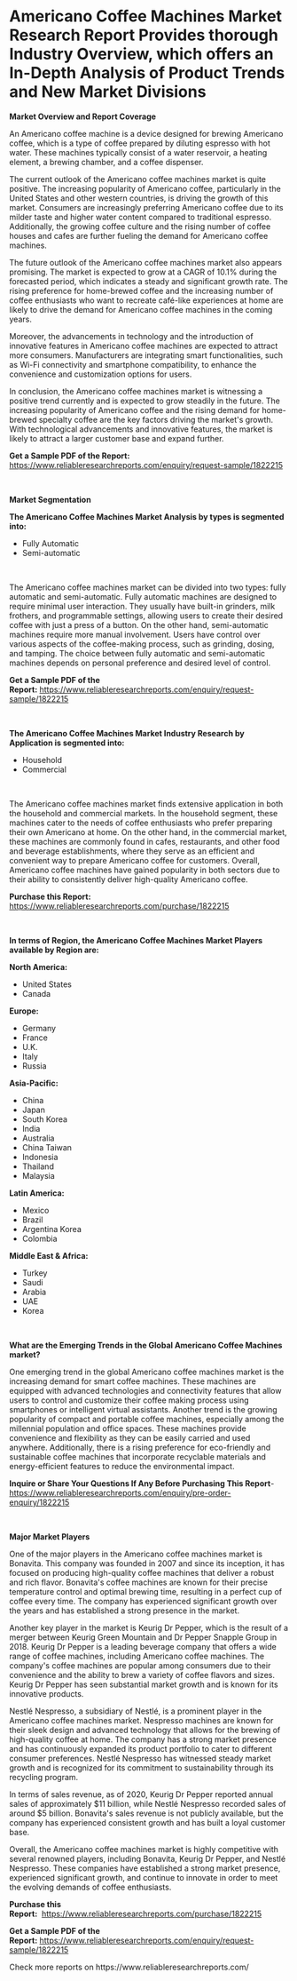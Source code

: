 <p><h1>Americano Coffee Machines Market Research Report Provides thorough Industry Overview, which offers an In-Depth Analysis of Product Trends and New Market Divisions</h1></p><p><strong>Market Overview and Report Coverage</strong></p>
<p><p>An Americano coffee machine is a device designed for brewing Americano coffee, which is a type of coffee prepared by diluting espresso with hot water. These machines typically consist of a water reservoir, a heating element, a brewing chamber, and a coffee dispenser.</p><p>The current outlook of the Americano coffee machines market is quite positive. The increasing popularity of Americano coffee, particularly in the United States and other western countries, is driving the growth of this market. Consumers are increasingly preferring Americano coffee due to its milder taste and higher water content compared to traditional espresso. Additionally, the growing coffee culture and the rising number of coffee houses and cafes are further fueling the demand for Americano coffee machines.</p><p>The future outlook of the Americano coffee machines market also appears promising. The market is expected to grow at a CAGR of 10.1% during the forecasted period, which indicates a steady and significant growth rate. The rising preference for home-brewed coffee and the increasing number of coffee enthusiasts who want to recreate café-like experiences at home are likely to drive the demand for Americano coffee machines in the coming years.</p><p>Moreover, the advancements in technology and the introduction of innovative features in Americano coffee machines are expected to attract more consumers. Manufacturers are integrating smart functionalities, such as Wi-Fi connectivity and smartphone compatibility, to enhance the convenience and customization options for users.</p><p>In conclusion, the Americano coffee machines market is witnessing a positive trend currently and is expected to grow steadily in the future. The increasing popularity of Americano coffee and the rising demand for home-brewed specialty coffee are the key factors driving the market's growth. With technological advancements and innovative features, the market is likely to attract a larger customer base and expand further.</p></p>
<p><strong>Get a Sample PDF of the Report:</strong> <a href="https://www.reliableresearchreports.com/enquiry/request-sample/1822215">https://www.reliableresearchreports.com/enquiry/request-sample/1822215</a></p>
<p>&nbsp;</p>
<p><strong>Market Segmentation</strong></p>
<p><strong>The Americano Coffee Machines Market Analysis by types is segmented into:</strong></p>
<p><ul><li>Fully Automatic</li><li>Semi-automatic</li></ul></p>
<p>&nbsp;</p>
<p><p>The Americano coffee machines market can be divided into two types: fully automatic and semi-automatic. Fully automatic machines are designed to require minimal user interaction. They usually have built-in grinders, milk frothers, and programmable settings, allowing users to create their desired coffee with just a press of a button. On the other hand, semi-automatic machines require more manual involvement. Users have control over various aspects of the coffee-making process, such as grinding, dosing, and tamping. The choice between fully automatic and semi-automatic machines depends on personal preference and desired level of control.</p></p>
<p><strong>Get a Sample PDF of the Report:</strong>&nbsp;<a href="https://www.reliableresearchreports.com/enquiry/request-sample/1822215">https://www.reliableresearchreports.com/enquiry/request-sample/1822215</a></p>
<p>&nbsp;</p>
<p><strong>The Americano Coffee Machines Market Industry Research by Application is segmented into:</strong></p>
<p><ul><li>Household</li><li>Commercial</li></ul></p>
<p>&nbsp;</p>
<p><p>The Americano coffee machines market finds extensive application in both the household and commercial markets. In the household segment, these machines cater to the needs of coffee enthusiasts who prefer preparing their own Americano at home. On the other hand, in the commercial market, these machines are commonly found in cafes, restaurants, and other food and beverage establishments, where they serve as an efficient and convenient way to prepare Americano coffee for customers. Overall, Americano coffee machines have gained popularity in both sectors due to their ability to consistently deliver high-quality Americano coffee.</p></p>
<p><strong>Purchase this Report:</strong>&nbsp; <a href="https://www.reliableresearchreports.com/purchase/1822215">https://www.reliableresearchreports.com/purchase/1822215</a></p>
<p>&nbsp;</p>
<p><strong>In terms of Region, the Americano Coffee Machines Market Players available by Region are:</strong></p>
<p>
    <p> <strong> North America: </strong>
        <ul>
            <li>United States</li>
            <li>Canada</li>
        </ul>
        </p> 
    <p> <strong> Europe: </strong>
        <ul>
            <li>Germany</li>
            <li>France</li>
            <li>U.K.</li>
            <li>Italy</li>
            <li>Russia</li>
        </ul>
        </p> 
    <p> <strong> Asia-Pacific: </strong>
        <ul>
            <li>China</li>
            <li>Japan</li>
            <li>South Korea</li>
            <li>India</li>
            <li>Australia</li>
            <li>China Taiwan</li>
            <li>Indonesia</li>
            <li>Thailand</li>
            <li>Malaysia</li>
        </ul>
        </p> 
    <p> <strong> Latin America: </strong>
        <ul>
            <li>Mexico</li>
            <li>Brazil</li>
            <li>Argentina Korea</li>
            <li>Colombia</li>
        </ul>
        </p> 
    <p> <strong> Middle East & Africa: </strong>
        <ul>
            <li>Turkey</li>
            <li>Saudi</li>
            <li>Arabia</li>
            <li>UAE</li>
            <li>Korea</li>
        </ul>
    </p>
    </p>
<p>&nbsp;</p>
<p><strong>What are the Emerging Trends in the Global Americano Coffee Machines market?</strong></p>
<p><p>One emerging trend in the global Americano coffee machines market is the increasing demand for smart coffee machines. These machines are equipped with advanced technologies and connectivity features that allow users to control and customize their coffee making process using smartphones or intelligent virtual assistants. Another trend is the growing popularity of compact and portable coffee machines, especially among the millennial population and office spaces. These machines provide convenience and flexibility as they can be easily carried and used anywhere. Additionally, there is a rising preference for eco-friendly and sustainable coffee machines that incorporate recyclable materials and energy-efficient features to reduce the environmental impact.</p></p>
<p><strong>Inquire or Share Your Questions If Any Before Purchasing This Report</strong>- <a href="https://www.reliableresearchreports.com/enquiry/pre-order-enquiry/1822215">https://www.reliableresearchreports.com/enquiry/pre-order-enquiry/1822215</a></p>
<p>&nbsp;</p>
<p><strong>Major Market Players</strong></p>
<p><p>One of the major players in the Americano coffee machines market is Bonavita. This company was founded in 2007 and since its inception, it has focused on producing high-quality coffee machines that deliver a robust and rich flavor. Bonavita's coffee machines are known for their precise temperature control and optimal brewing time, resulting in a perfect cup of coffee every time. The company has experienced significant growth over the years and has established a strong presence in the market.</p><p>Another key player in the market is Keurig Dr Pepper, which is the result of a merger between Keurig Green Mountain and Dr Pepper Snapple Group in 2018. Keurig Dr Pepper is a leading beverage company that offers a wide range of coffee machines, including Americano coffee machines. The company's coffee machines are popular among consumers due to their convenience and the ability to brew a variety of coffee flavors and sizes. Keurig Dr Pepper has seen substantial market growth and is known for its innovative products.</p><p>Nestlé Nespresso, a subsidiary of Nestlé, is a prominent player in the Americano coffee machines market. Nespresso machines are known for their sleek design and advanced technology that allows for the brewing of high-quality coffee at home. The company has a strong market presence and has continuously expanded its product portfolio to cater to different consumer preferences. Nestlé Nespresso has witnessed steady market growth and is recognized for its commitment to sustainability through its recycling program.</p><p>In terms of sales revenue, as of 2020, Keurig Dr Pepper reported annual sales of approximately $11 billion, while Nestlé Nespresso recorded sales of around $5 billion. Bonavita's sales revenue is not publicly available, but the company has experienced consistent growth and has built a loyal customer base.</p><p>Overall, the Americano coffee machines market is highly competitive with several renowned players, including Bonavita, Keurig Dr Pepper, and Nestlé Nespresso. These companies have established a strong market presence, experienced significant growth, and continue to innovate in order to meet the evolving demands of coffee enthusiasts.</p></p>
<p><strong>Purchase this Report:</strong>&nbsp;&nbsp;<a href="https://www.reliableresearchreports.com/purchase/1822215">https://www.reliableresearchreports.com/purchase/1822215</a></p>
<p></p>
<p><strong>Get a Sample PDF of the Report:</strong>&nbsp;<a href="https://www.reliableresearchreports.com/enquiry/request-sample/1822215">https://www.reliableresearchreports.com/enquiry/request-sample/1822215</a></p>
<p>Check more reports on https://www.reliableresearchreports.com/</p>